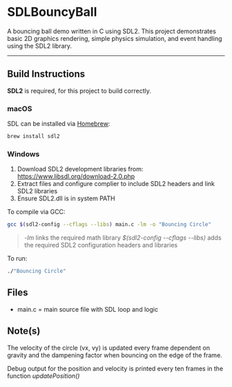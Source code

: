 # SDLBouncyBall

A bouncing ball demo written in C using SDL2.
This project demonstrates basic 2D graphics rendering, simple physics simulation, and event handling using the SDL2 library.

---

## Build Instructions

**SDL2** is required, for this project to build correctly.

### macOS
SDL can be installed via [Homebrew](https://brew.sh/):

```bash 
brew install sdl2
```

### Windows

1. Download SDL2 development libraries from:
    https://www.libsdl.org/download-2.0.php
2. Extract files and configure complier to include SDL2 headers and link SDL2 libraries
3. Ensure SDL2.dll is in system PATH

To compile via GCC:
```bash
gcc $(sdl2-config --cflags --libs) main.c -lm -o "Bouncing Circle"
```
> *-lm* links the required math library
> *$(sdl2-config --cflags --libs)* adds the required SDL2 configuration headers and libraries

To run:
```bash
./"Bouncing Circle"
```

## Files

- main.c = main source file with SDL loop and logic 

## Note(s)

The velocity of the circle (vx, vy) is updated every frame dependent on gravity and the dampening factor when bouncing on the edge of the frame. 

Debug output for the position and velocity is printed every ten frames in the function *updatePosition()*

